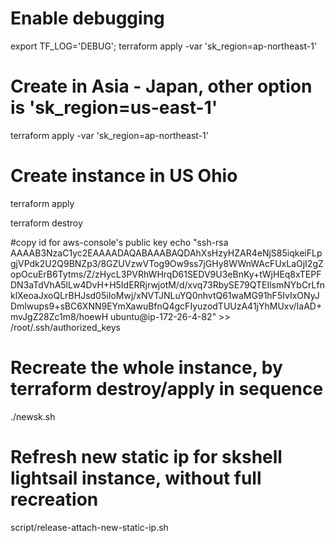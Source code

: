 # Enable debugging
export TF_LOG='DEBUG'; terraform apply -var 'sk_region=ap-northeast-1'

# Create in Asia - Japan, other option is 'sk_region=us-east-1'
terraform apply -var 'sk_region=ap-northeast-1'

# Create instance in US Ohio
terraform apply

terraform destroy

#copy id for aws-console's public key
echo "ssh-rsa AAAAB3NzaC1yc2EAAAADAQABAAABAQDAhXsHzyHZAR4eNjS85iqkeiFLpgjVPdk2U2Q9BNZp3/8GZUVzwVTog9Ow9ss7jGHy8WWnWAcFUxLaOjI2gZopOcuErB6Tytms/Z/zHycL3PVRhWHrqD61SEDV9U3eBnKy+tWjHEq8xTEPFDN3aTdVhA5lLw4DvH+H5IdERRjrwjotM/d/xvq73RbySE79QTEIlsmNYbCrLfnklXeoaJxoQLrBHJsd05iIoMwj/xNVTJNLuYQ0nhvtQ61waMG91hF5IvIxONyJDmlwups9+sBC6XNN9EYmXawuBfnQ4gcFIyuzodTUUzA41jYhMUxv/IaAD+mvJgZ28Zc1m8/hoewH ubuntu@ip-172-26-4-82" >> /root/.ssh/authorized_keys

# Recreate the whole instance, by terraform destroy/apply in sequence
./newsk.sh

# Refresh new static ip for skshell lightsail instance, without full recreation
script/release-attach-new-static-ip.sh
